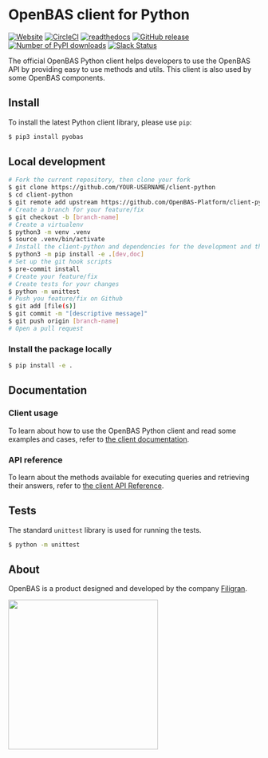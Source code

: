 # OpenBAS client for Python

[![Website](https://img.shields.io/badge/website-openbas.io-blue.svg)](https://openbas.io)
[![CircleCI](https://circleci.com/gh/OpenBAS-Platform/client-python.svg?style=shield)](https://circleci.com/gh/OpenBAS-Platform/client-python/tree/main)
[![readthedocs](https://readthedocs.org/projects/openbas-client-for-python/badge/?style=flat)](https://openbas-client-for-python.readthedocs.io/en/latest/)
[![GitHub release](https://img.shields.io/github/release/OpenBAS-Platform/client-python.svg)](https://github.com/OpenBAS-Platform/client-python/releases/latest)
[![Number of PyPI downloads](https://img.shields.io/pypi/dm/pyobas.svg)](https://pypi.python.org/pypi/pyobas/)
[![Slack Status](https://img.shields.io/badge/slack-3K%2B%20members-4A154B)](https://community.filigran.io)

The official OpenBAS Python client helps developers to use the OpenBAS API by providing easy to use methods and utils.
This client is also used by some OpenBAS components.

## Install

To install the latest Python client library, please use `pip`:

```bash
$ pip3 install pyobas
```

## Local development

```bash
# Fork the current repository, then clone your fork
$ git clone https://github.com/YOUR-USERNAME/client-python
$ cd client-python
$ git remote add upstream https://github.com/OpenBAS-Platform/client-python.git
# Create a branch for your feature/fix
$ git checkout -b [branch-name]
# Create a virtualenv
$ python3 -m venv .venv
$ source .venv/bin/activate
# Install the client-python and dependencies for the development and the documentation
$ python3 -m pip install -e .[dev,doc]
# Set up the git hook scripts
$ pre-commit install
# Create your feature/fix
# Create tests for your changes
$ python -m unittest
# Push you feature/fix on Github
$ git add [file(s)]
$ git commit -m "[descriptive message]"
$ git push origin [branch-name]
# Open a pull request
```

### Install the package locally

```bash
$ pip install -e .
```

## Documentation

### Client usage

To learn about how to use the OpenBAS Python client and read some examples and cases, refer to [the client documentation](https://openbas-client-for-python.readthedocs.io/en/latest/client_usage/getting_started.html).

### API reference

To learn about the methods available for executing queries and retrieving their answers, refer to [the client API Reference](https://openbas-client-for-python.readthedocs.io/en/latest/pyobas/pyobas.html).

## Tests

The standard `unittest` library is used for running the tests.

```bash
$ python -m unittest
```

## About

OpenBAS is a product designed and developed by the company [Filigran](https://filigran.io).

<a href="https://filigran.io" alt="Filigran"><img src="https://github.com/OpenBAS-Platform/openbas/raw/master/.github/img/logo_filigran.png" width="300" /></a>